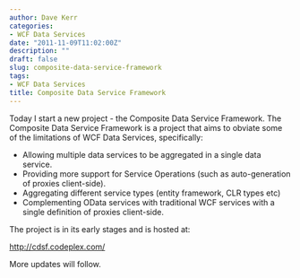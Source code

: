 ```yaml
---
author: Dave Kerr
categories:
- WCF Data Services
date: "2011-11-09T11:02:00Z"
description: ""
draft: false
slug: composite-data-service-framework
tags:
- WCF Data Services
title: Composite Data Service Framework
---
```



<p>Today I start a new project - the Composite Data Service Framework.&nbsp;The Composite Data Service Framework is a project that aims to obviate some of the limitations of WCF Data Services, specifically:</p>
<ul>
<li>Allowing multiple data services to be aggregated in a single data service.</li>
<li>Providing more support for Service Operations (such as auto-generation of proxies client-side).</li>
<li>Aggregating different service types (entity framework, CLR types etc)</li>
<li>Complementing OData services with traditional WCF services with a single definition of proxies client-side.</li>
</ul>
<p>The project is in its early stages and is hosted at:</p>
<p><a href="http://cdsf.codeplex.com/">http://cdsf.codeplex.com/</a></p>
<p>More updates will follow.</p>

